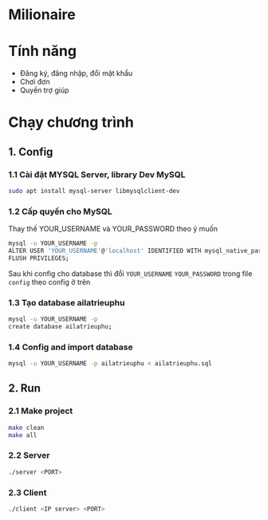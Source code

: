 # Milionaire


# Tính năng

- Đăng ký, đăng nhập, đổi mật khẩu
- Chơi đơn
- Quyền trợ giúp


# Chạy chương trình

## 1. Config ####

### 1.1 Cài đặt MYSQL Server, library Dev MySQL #####
```sh
sudo apt install mysql-server libmysqlclient-dev
```

### 1.2 Cấp quyền cho MySQL #####

Thay thế YOUR_USERNAME và YOUR_PASSWORD theo ý muốn
```sh
mysql -u YOUR_USERNAME -p
ALTER USER 'YOUR_USERNAME'@'localhost' IDENTIFIED WITH mysql_native_password BY 'YOUR_PASSWORD';
FLUSH PRIVILEGES;
```
Sau khi config cho database thì đổi `YOUR_USERNAME` `YOUR_PASSWORD` trong file `config` theo config ở trên
### 1.3 Tạo database ailatrieuphu

```sh
mysql -u YOUR_USERNAME -p
create database ailatrieuphu;
```

### 1.4 Config and import database

```sh
mysql -u YOUR_USERNAME -p ailatrieuphu < ailatrieuphu.sql 
```
## 2. Run
### 2.1 Make project
```sh
make clean
make all
```
### 2.2 Server

```sh
./server <PORT>
```

### 2.3 Client

```sh
./client <IP server> <PORT>
```


